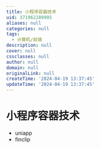```yaml
---
title: 小程序容器技术
uid: 371962289905
aliases: null
categories: null
tags:
  - 计算机/前端
description: null
cover: null
cssclasses: null
author: null
domain: null
originalLink: null
createTime: '2024-04-19 13:37:45'
updateTime: '2024-04-19 13:37:45'
---
```


# 小程序容器技术

- uniapp
- finclip
